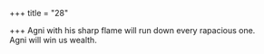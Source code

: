 +++
title = "28"

+++
Agni with his sharp flame will run down every rapacious one.  
Agni will win us wealth.  